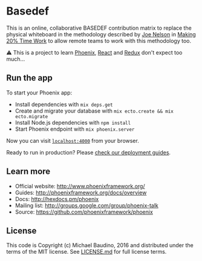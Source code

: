 # Basedef

This is an online, collaborative BASEDEF contribution matrix to replace the physical whiteboard in the methodology described by [Joe Nelson](https://github.com/begriffs) in [Making 20% Time Work](http://begriffs.com/posts/2016-01-29-making-twenty-percent-time-work.html) to allow remote teams to work with this methodology too.

:warning: This is a project to learn [Phoenix](http://www.phoenixframework.org), [React](https://facebook.github.io/react) and [Redux](http://redux.js.org) don't expect too much...

## Run the app

To start your Phoenix app:

  * Install dependencies with `mix deps.get`
  * Create and migrate your database with `mix ecto.create && mix ecto.migrate`
  * Install Node.js dependencies with `npm install`
  * Start Phoenix endpoint with `mix phoenix.server`

Now you can visit [`localhost:4000`](http://localhost:4000) from your browser.

Ready to run in production? Please [check our deployment guides](http://www.phoenixframework.org/docs/deployment).

## Learn more

  * Official website: http://www.phoenixframework.org/
  * Guides: http://phoenixframework.org/docs/overview
  * Docs: http://hexdocs.pm/phoenix
  * Mailing list: http://groups.google.com/group/phoenix-talk
  * Source: https://github.com/phoenixframework/phoenix

## License

This code is Copyright (c) Michael Baudino, 2016 and distributed under the terms of the MIT license. See [LICENSE.md](https://github.com/michaelbaudino/basedef/blob/master/LICENSE.md) for full license terms.
